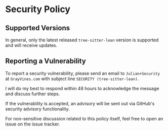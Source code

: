 # Security Policy

## Supported Versions

In general, only the latest released `tree-sitter-lean` version is supported and will receive updates.

## Reporting a Vulnerability

To report a security vulnerability, please send an email to `Julian+Security` at `GrayVines.com` with subject line `SECURITY (tree-sitter-lean)`.

I will do my best to respond within 48 hours to acknowledge the message and discuss further steps.

If the vulnerability is accepted, an advisory will be sent out via GitHub's security advisory functionality.

For non-sensitive discussion related to this policy itself, feel free to open an issue on the issue tracker.
